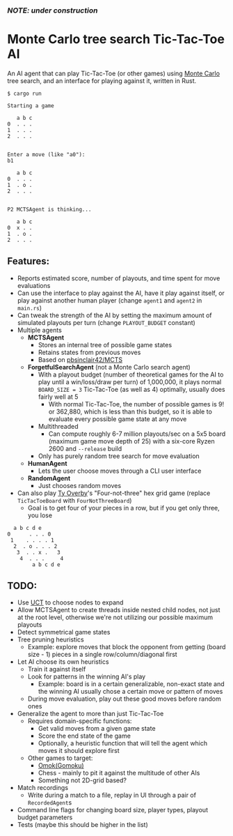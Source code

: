 ### _NOTE: under construction_

# Monte Carlo tree search Tic-Tac-Toe AI

An AI agent that can play Tic-Tac-Toe (or other games) using [Monte
Carlo](https://en.wikipedia.org/wiki/Monte_Carlo_tree_search) tree search, and an
interface for playing against it, written in Rust.

```
$ cargo run

Starting a game

   a b c
0  . . .
1  . . .
2  . . .


Enter a move (like "a0"):
b1

   a b c
0  . . .
1  . o .
2  . . .


P2 MCTSAgent is thinking...

   a b c
0  x . .
1  . o .
2  . . .
```

## Features:
- Reports estimated score, number of playouts, and time spent for move evaluations
- Can use the interface to play against the AI, have it play against itself, or play
  against another human player (change `agent1` and `agent2` in `main.rs`)
- Can tweak the strength of the AI by setting the maximum amount of simulated playouts per
  turn (change `PLAYOUT_BUDGET` constant)
- Multiple agents
  - __MCTSAgent__
    - Stores an internal tree of possible game states
    - Retains states from previous moves
    - Based on [pbsinclair42/MCTS](https://github.com/pbsinclair42/MCTS)
  - __ForgetfulSearchAgent__ (not a Monte Carlo search agent)
    - With a playout budget (number of theoretical games for the AI to play
      until a win/loss/draw per turn) of 1,000,000, it plays normal `BOARD_SIZE = 3`
      Tic-Tac-Toe (as well as 4) optimally, usually does fairly well at 5
      - With normal Tic-Tac-Toe, the number of possible games is 9! or 362,880, which is
        less than this budget, so it is able to evaluate every possible game state
        at any move
    - Multithreaded 
      - Can compute roughly 6-7 million playouts/sec on a 5x5 board (maximum game move depth
        of 25) with a six-core Ryzen 2600 and `--release` build
    - Only has purely random tree search for move evaluation
  - __HumanAgent__
    - Lets the user choose moves through a CLI user interface
  - __RandomAgent__
    - Just chooses random moves
- Can also play [Ty Overby](https://github.com/TyOverby)'s "Four-not-three" hex grid
  game (replace `TicTacToeBoard` with `FourNotThreeBoard`)
  - Goal is to get four of your pieces in a row, but if you get only three, you lose

```
  a b c d e
0      . . . 0
 1    . . . . 1
  2  . o . . . 2
   3  . . x .   3
    4  . . .     4
        a b c d e
```

## TODO:
- Use [UCT](https://link.springer.com/chapter/10.1007%2F11871842_29) to choose nodes to
  expand 
- Allow MCTSAgent to create threads inside nested child nodes, not just at the root
  level, otherwise we're not utilizing our possible maximum playouts
- Detect symmetrical game states
- Tree pruning heuristics
  - Example: explore moves that block the opponent from getting (board size - 1) pieces
    in a single row/column/diagonal first
- Let AI choose its own heuristics
  - Train it against itself
  - Look for patterns in the winning AI's play
    - Example: board is in a certain generalizable, non-exact state and the winning AI
      usually chose a certain move or pattern of moves
  - During move evaluation, play out these good moves before random ones
- Generalize the agent to more than just Tic-Tac-Toe
  - Requires domain-specific functions:
    - Get valid moves from a given game state
    - Score the end state of the game
    - Optionally, a heuristic function that will tell the agent which moves it should
      explore first
  - Other games to target:
    - [Omok(Gomoku)](https://en.wikipedia.org/wiki/Gomoku)
    - Chess - mainly to pit it against the multitude of other AIs
    - Something not 2D-grid based?
- Match recordings
  - Write during a match to a file, replay in UI through a pair of `RecordedAgent`s
- Command line flags for changing board size, player types, playout budget parameters
- Tests (maybe this should be higher in the list)
